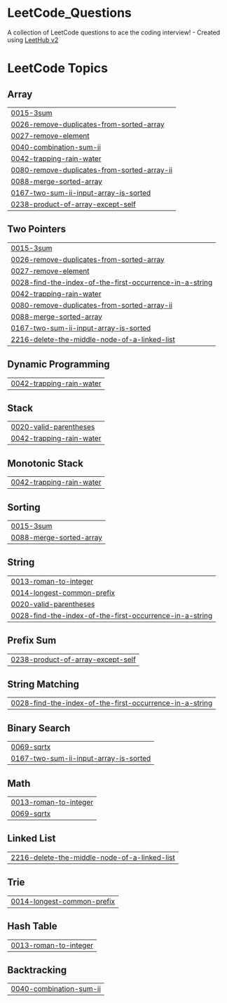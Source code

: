 # LeetCode_Questions
A collection of LeetCode questions to ace the coding interview! - Created using [LeetHub v2](https://github.com/arunbhardwaj/LeetHub-2.0)

<!---LeetCode Topics Start-->
# LeetCode Topics
## Array
|  |
| ------- |
| [0015-3sum](https://github.com/luckymaurya512/LeetCode_Questions/tree/master/0015-3sum) |
| [0026-remove-duplicates-from-sorted-array](https://github.com/luckymaurya512/LeetCode_Questions/tree/master/0026-remove-duplicates-from-sorted-array) |
| [0027-remove-element](https://github.com/luckymaurya512/LeetCode_Questions/tree/master/0027-remove-element) |
| [0040-combination-sum-ii](https://github.com/luckymaurya512/LeetCode_Questions/tree/master/0040-combination-sum-ii) |
| [0042-trapping-rain-water](https://github.com/luckymaurya512/LeetCode_Questions/tree/master/0042-trapping-rain-water) |
| [0080-remove-duplicates-from-sorted-array-ii](https://github.com/luckymaurya512/LeetCode_Questions/tree/master/0080-remove-duplicates-from-sorted-array-ii) |
| [0088-merge-sorted-array](https://github.com/luckymaurya512/LeetCode_Questions/tree/master/0088-merge-sorted-array) |
| [0167-two-sum-ii-input-array-is-sorted](https://github.com/luckymaurya512/LeetCode_Questions/tree/master/0167-two-sum-ii-input-array-is-sorted) |
| [0238-product-of-array-except-self](https://github.com/luckymaurya512/LeetCode_Questions/tree/master/0238-product-of-array-except-self) |
## Two Pointers
|  |
| ------- |
| [0015-3sum](https://github.com/luckymaurya512/LeetCode_Questions/tree/master/0015-3sum) |
| [0026-remove-duplicates-from-sorted-array](https://github.com/luckymaurya512/LeetCode_Questions/tree/master/0026-remove-duplicates-from-sorted-array) |
| [0027-remove-element](https://github.com/luckymaurya512/LeetCode_Questions/tree/master/0027-remove-element) |
| [0028-find-the-index-of-the-first-occurrence-in-a-string](https://github.com/luckymaurya512/LeetCode_Questions/tree/master/0028-find-the-index-of-the-first-occurrence-in-a-string) |
| [0042-trapping-rain-water](https://github.com/luckymaurya512/LeetCode_Questions/tree/master/0042-trapping-rain-water) |
| [0080-remove-duplicates-from-sorted-array-ii](https://github.com/luckymaurya512/LeetCode_Questions/tree/master/0080-remove-duplicates-from-sorted-array-ii) |
| [0088-merge-sorted-array](https://github.com/luckymaurya512/LeetCode_Questions/tree/master/0088-merge-sorted-array) |
| [0167-two-sum-ii-input-array-is-sorted](https://github.com/luckymaurya512/LeetCode_Questions/tree/master/0167-two-sum-ii-input-array-is-sorted) |
| [2216-delete-the-middle-node-of-a-linked-list](https://github.com/luckymaurya512/LeetCode_Questions/tree/master/2216-delete-the-middle-node-of-a-linked-list) |
## Dynamic Programming
|  |
| ------- |
| [0042-trapping-rain-water](https://github.com/luckymaurya512/LeetCode_Questions/tree/master/0042-trapping-rain-water) |
## Stack
|  |
| ------- |
| [0020-valid-parentheses](https://github.com/luckymaurya512/LeetCode_Questions/tree/master/0020-valid-parentheses) |
| [0042-trapping-rain-water](https://github.com/luckymaurya512/LeetCode_Questions/tree/master/0042-trapping-rain-water) |
## Monotonic Stack
|  |
| ------- |
| [0042-trapping-rain-water](https://github.com/luckymaurya512/LeetCode_Questions/tree/master/0042-trapping-rain-water) |
## Sorting
|  |
| ------- |
| [0015-3sum](https://github.com/luckymaurya512/LeetCode_Questions/tree/master/0015-3sum) |
| [0088-merge-sorted-array](https://github.com/luckymaurya512/LeetCode_Questions/tree/master/0088-merge-sorted-array) |
## String
|  |
| ------- |
| [0013-roman-to-integer](https://github.com/luckymaurya512/LeetCode_Questions/tree/master/0013-roman-to-integer) |
| [0014-longest-common-prefix](https://github.com/luckymaurya512/LeetCode_Questions/tree/master/0014-longest-common-prefix) |
| [0020-valid-parentheses](https://github.com/luckymaurya512/LeetCode_Questions/tree/master/0020-valid-parentheses) |
| [0028-find-the-index-of-the-first-occurrence-in-a-string](https://github.com/luckymaurya512/LeetCode_Questions/tree/master/0028-find-the-index-of-the-first-occurrence-in-a-string) |
## Prefix Sum
|  |
| ------- |
| [0238-product-of-array-except-self](https://github.com/luckymaurya512/LeetCode_Questions/tree/master/0238-product-of-array-except-self) |
## String Matching
|  |
| ------- |
| [0028-find-the-index-of-the-first-occurrence-in-a-string](https://github.com/luckymaurya512/LeetCode_Questions/tree/master/0028-find-the-index-of-the-first-occurrence-in-a-string) |
## Binary Search
|  |
| ------- |
| [0069-sqrtx](https://github.com/luckymaurya512/LeetCode_Questions/tree/master/0069-sqrtx) |
| [0167-two-sum-ii-input-array-is-sorted](https://github.com/luckymaurya512/LeetCode_Questions/tree/master/0167-two-sum-ii-input-array-is-sorted) |
## Math
|  |
| ------- |
| [0013-roman-to-integer](https://github.com/luckymaurya512/LeetCode_Questions/tree/master/0013-roman-to-integer) |
| [0069-sqrtx](https://github.com/luckymaurya512/LeetCode_Questions/tree/master/0069-sqrtx) |
## Linked List
|  |
| ------- |
| [2216-delete-the-middle-node-of-a-linked-list](https://github.com/luckymaurya512/LeetCode_Questions/tree/master/2216-delete-the-middle-node-of-a-linked-list) |
## Trie
|  |
| ------- |
| [0014-longest-common-prefix](https://github.com/luckymaurya512/LeetCode_Questions/tree/master/0014-longest-common-prefix) |
## Hash Table
|  |
| ------- |
| [0013-roman-to-integer](https://github.com/luckymaurya512/LeetCode_Questions/tree/master/0013-roman-to-integer) |
## Backtracking
|  |
| ------- |
| [0040-combination-sum-ii](https://github.com/luckymaurya512/LeetCode_Questions/tree/master/0040-combination-sum-ii) |
<!---LeetCode Topics End-->